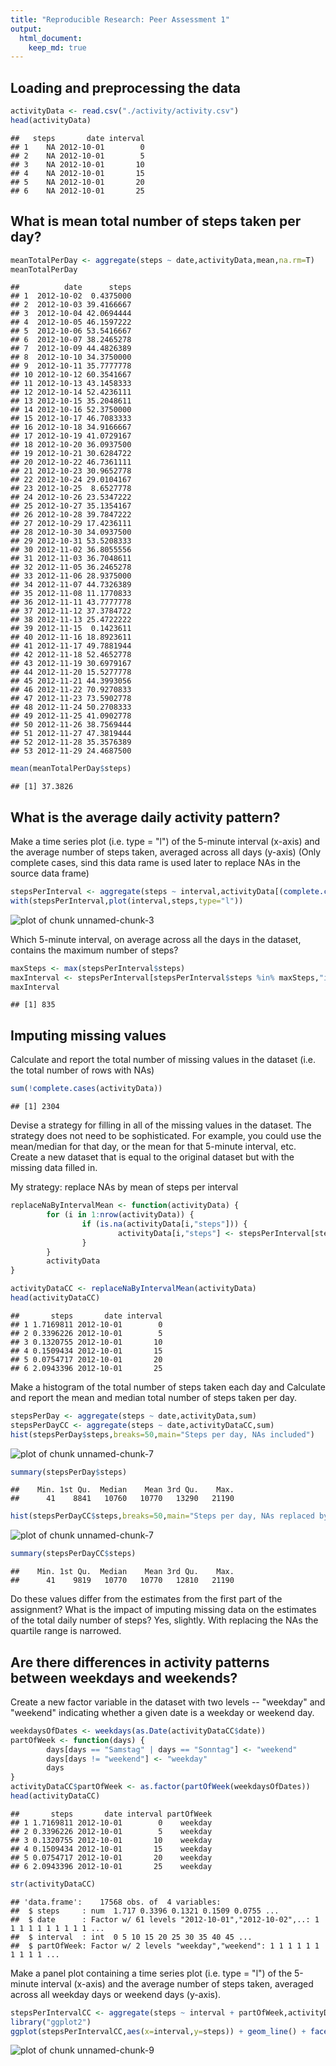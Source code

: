 ```yaml
---
title: "Reproducible Research: Peer Assessment 1"
output: 
  html_document:
    keep_md: true
---
```



## Loading and preprocessing the data


```r
activityData <- read.csv("./activity/activity.csv")
head(activityData)
```

```
##   steps       date interval
## 1    NA 2012-10-01        0
## 2    NA 2012-10-01        5
## 3    NA 2012-10-01       10
## 4    NA 2012-10-01       15
## 5    NA 2012-10-01       20
## 6    NA 2012-10-01       25
```

## What is mean total number of steps taken per day?



```r
meanTotalPerDay <- aggregate(steps ~ date,activityData,mean,na.rm=T)
meanTotalPerDay
```

```
##          date      steps
## 1  2012-10-02  0.4375000
## 2  2012-10-03 39.4166667
## 3  2012-10-04 42.0694444
## 4  2012-10-05 46.1597222
## 5  2012-10-06 53.5416667
## 6  2012-10-07 38.2465278
## 7  2012-10-09 44.4826389
## 8  2012-10-10 34.3750000
## 9  2012-10-11 35.7777778
## 10 2012-10-12 60.3541667
## 11 2012-10-13 43.1458333
## 12 2012-10-14 52.4236111
## 13 2012-10-15 35.2048611
## 14 2012-10-16 52.3750000
## 15 2012-10-17 46.7083333
## 16 2012-10-18 34.9166667
## 17 2012-10-19 41.0729167
## 18 2012-10-20 36.0937500
## 19 2012-10-21 30.6284722
## 20 2012-10-22 46.7361111
## 21 2012-10-23 30.9652778
## 22 2012-10-24 29.0104167
## 23 2012-10-25  8.6527778
## 24 2012-10-26 23.5347222
## 25 2012-10-27 35.1354167
## 26 2012-10-28 39.7847222
## 27 2012-10-29 17.4236111
## 28 2012-10-30 34.0937500
## 29 2012-10-31 53.5208333
## 30 2012-11-02 36.8055556
## 31 2012-11-03 36.7048611
## 32 2012-11-05 36.2465278
## 33 2012-11-06 28.9375000
## 34 2012-11-07 44.7326389
## 35 2012-11-08 11.1770833
## 36 2012-11-11 43.7777778
## 37 2012-11-12 37.3784722
## 38 2012-11-13 25.4722222
## 39 2012-11-15  0.1423611
## 40 2012-11-16 18.8923611
## 41 2012-11-17 49.7881944
## 42 2012-11-18 52.4652778
## 43 2012-11-19 30.6979167
## 44 2012-11-20 15.5277778
## 45 2012-11-21 44.3993056
## 46 2012-11-22 70.9270833
## 47 2012-11-23 73.5902778
## 48 2012-11-24 50.2708333
## 49 2012-11-25 41.0902778
## 50 2012-11-26 38.7569444
## 51 2012-11-27 47.3819444
## 52 2012-11-28 35.3576389
## 53 2012-11-29 24.4687500
```

```r
mean(meanTotalPerDay$steps)
```

```
## [1] 37.3826
```


## What is the average daily activity pattern?
Make a time series plot (i.e. type = "l") of the 5-minute interval (x-axis) and 
the average number of steps taken, averaged across all days (y-axis)
(Only complete cases, sind this data rame is used later to replace NAs in the source data frame)


```r
stepsPerInterval <- aggregate(steps ~ interval,activityData[(complete.cases(activityData)),],mean)
with(stepsPerInterval,plot(interval,steps,type="l"))
```

![plot of chunk unnamed-chunk-3](figure/unnamed-chunk-3-1.png) 

Which 5-minute interval, on average across all the days in the dataset, contains 
the maximum number of steps?


```r
maxSteps <- max(stepsPerInterval$steps)
maxInterval <- stepsPerInterval[stepsPerInterval$steps %in% maxSteps,"interval"]
maxInterval
```

```
## [1] 835
```

## Imputing missing values
Calculate and report the total number of missing values in the dataset (i.e. 
the total number of rows with NAs)

```r
sum(!complete.cases(activityData))
```

```
## [1] 2304
```

Devise a strategy for filling in all of the missing values in the dataset. 
The strategy does not need to be sophisticated. For example, you could use 
the mean/median for that day, or the mean for that 5-minute interval, etc.
Create a new dataset that is equal to the original dataset but with the missing 
data filled in. 

My strategy: replace NAs by mean of steps per interval


```r
replaceNaByIntervalMean <- function(activityData) {
        for (i in 1:nrow(activityData)) {
                if (is.na(activityData[i,"steps"])) {
                        activityData[i,"steps"] <- stepsPerInterval[stepsPerInterval$interval == activityData[i,"interval"],"steps"] 
                } 
        }
        activityData
}

activityDataCC <- replaceNaByIntervalMean(activityData)
head(activityDataCC)
```

```
##       steps       date interval
## 1 1.7169811 2012-10-01        0
## 2 0.3396226 2012-10-01        5
## 3 0.1320755 2012-10-01       10
## 4 0.1509434 2012-10-01       15
## 5 0.0754717 2012-10-01       20
## 6 2.0943396 2012-10-01       25
```

Make a histogram of the total number of steps taken each day and Calculate and 
report the mean and median total number of steps taken per day. 


```r
stepsPerDay <- aggregate(steps ~ date,activityData,sum)
stepsPerDayCC <- aggregate(steps ~ date,activityDataCC,sum)
hist(stepsPerDay$steps,breaks=50,main="Steps per day, NAs included")
```

![plot of chunk unnamed-chunk-7](figure/unnamed-chunk-7-1.png) 

```r
summary(stepsPerDay$steps)
```

```
##    Min. 1st Qu.  Median    Mean 3rd Qu.    Max. 
##      41    8841   10760   10770   13290   21190
```

```r
hist(stepsPerDayCC$steps,breaks=50,main="Steps per day, NAs replaced by mean per interval")
```

![plot of chunk unnamed-chunk-7](figure/unnamed-chunk-7-2.png) 

```r
summary(stepsPerDayCC$steps)
```

```
##    Min. 1st Qu.  Median    Mean 3rd Qu.    Max. 
##      41    9819   10770   10770   12810   21190
```

Do these values differ from the estimates from the first part of the assignment? 
What is the impact of imputing missing data on the estimates of the total daily number of steps?
Yes, slightly. With replacing the NAs the quartile range is narrowed.

## Are there differences in activity patterns between weekdays and weekends?
Create a new factor variable in the dataset with two levels -- "weekday" and 
"weekend" indicating whether a given date is a weekday or weekend day.


```r
weekdaysOfDates <- weekdays(as.Date(activityDataCC$date))
partOfWeek <- function(days) {
        days[days == "Samstag" | days == "Sonntag"] <- "weekend"
        days[days != "weekend"] <- "weekday"
        days
}
activityDataCC$partOfWeek <- as.factor(partOfWeek(weekdaysOfDates))
head(activityDataCC)
```

```
##       steps       date interval partOfWeek
## 1 1.7169811 2012-10-01        0    weekday
## 2 0.3396226 2012-10-01        5    weekday
## 3 0.1320755 2012-10-01       10    weekday
## 4 0.1509434 2012-10-01       15    weekday
## 5 0.0754717 2012-10-01       20    weekday
## 6 2.0943396 2012-10-01       25    weekday
```

```r
str(activityDataCC)
```

```
## 'data.frame':	17568 obs. of  4 variables:
##  $ steps     : num  1.717 0.3396 0.1321 0.1509 0.0755 ...
##  $ date      : Factor w/ 61 levels "2012-10-01","2012-10-02",..: 1 1 1 1 1 1 1 1 1 1 ...
##  $ interval  : int  0 5 10 15 20 25 30 35 40 45 ...
##  $ partOfWeek: Factor w/ 2 levels "weekday","weekend": 1 1 1 1 1 1 1 1 1 1 ...
```

Make a panel plot containing a time series plot (i.e. type = "l") of the 
5-minute interval (x-axis) and the average number of steps taken, averaged 
across all weekday days or weekend days (y-axis).


```r
stepsPerIntervalCC <- aggregate(steps ~ interval + partOfWeek,activityDataCC,mean)
library("ggplot2")
ggplot(stepsPerIntervalCC,aes(x=interval,y=steps)) + geom_line() + facet_grid(partOfWeek~.)
```

![plot of chunk unnamed-chunk-9](figure/unnamed-chunk-9-1.png) 
